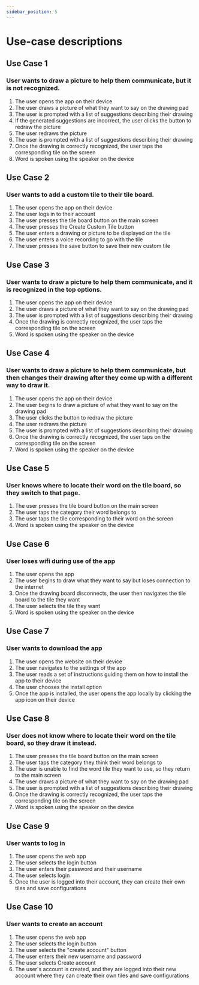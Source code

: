 ```yaml
---
sidebar_position: 5
---
```


# Use-case descriptions

## Use Case 1
### User wants to draw a picture to help them communicate, but it is not recognized.
1. The user opens the app on their device
2. The user draws a picture of what they want to say on the drawing pad
3. The user is prompted with a list of suggestions describing their drawing
4. If the generated suggestions are incorrect, the user clicks the button to redraw the picture
5. The user redraws the picture
6. The user is prompted with a list of suggestions describing their drawing
7. Once the drawing is correctly recognized, the user taps the corresponding tile on the screen
8. Word is spoken using the speaker on the device

## Use Case 2
### User wants to add a custom tile to their tile board.
1. The user opens the app on their device
2. The user logs in to their account
3. The user presses the tile board button on the main screen
4. The user presses the Create Custom Tile button
5. The user enters a drawing or picture to be displayed on the tile
6. The user enters a voice recording to go with the tile
7. The user presses the save button to save their new custom tile

## Use Case 3
### User wants to draw a picture to help them communicate, and it is recognized in the top options.
1. The user opens the app on their device
2. The user draws a picture of what they want to say on the drawing pad
3. The user is prompted with a list of suggestions describing their drawing
5. Once the drawing is correctly recognized, the user taps the corresponding tile on the screen
6. Word is spoken using the speaker on the device
 
## Use Case 4
### User wants to draw a picture to help them communicate, but then changes their drawing after they come up with a different way to draw it.
1. The user opens the app on their device
2. The user begins to draw a picture of what they want to say on the drawing pad
3. The user clicks the button to redraw the picture
4. The user redraws the picture
5. The user is prompted with a list of suggestions describing their drawing
6. Once the drawing is correctly recognized, the user taps on the corresponding tile on the screen
7. Word is spoken using the speaker on the device
 
## Use Case 5
### User knows where to locate their word on the tile board, so they switch to that page.
1. The user presses the tile board button on the main screen
2. The user taps the category their word belongs to 
3. The user taps the tile corresponding to their word on the screen
4. Word is spoken using the speaker on the device

## Use Case 6
### User loses wifi during use of the app
1. The user opens the app
2. The user begins to draw what they want to say but loses connection to the internet
3. Once the drawing board disconnects, the user then navigates the tile board to the tile they want
4. The user selects the tile they want
5. Word is spoken using the speaker on the device

## Use Case 7
### User wants to download the app
1. The user opens the website on their device
2. The user navigates to the settings of the app
3. The user reads a set of instructions guiding them on how to install the app to their device
4. The user chooses the install option
5. Once the app is installed, the user opens the app locally by clicking the app icon on their device

## Use Case 8
### User does not know where to locate their word on the tile board, so they draw it instead.
1. The user presses the tile board button on the main screen
2. The user taps the category they think their word belongs to 
3. The user is unable to find the word tile they want to use, so they return to the main screen
4. The user draws a picture of what they want to say on the drawing pad
5. The user is prompted with a list of suggestions describing their drawing
6. Once the drawing is correctly recognized, the user taps the corresponding tile on the screen
7. Word is spoken using the speaker on the device

## Use Case 9
### User wants to log in
1. The user opens the web app
2. The user selects the login button
3. The user enters their password and their username
4. The user selects login
5. Once the user is logged into their account, they can create their own tiles and save configurations

## Use Case 10
### User wants to create an account
1. The user opens the web app
2. The user selects the login button
3. The user selects the "create account" button
4. The user enters their new username and password
5. The user selects Create account
6. The user's account is created, and they are logged into their new account where they can create their own tiles and save configurations
